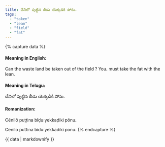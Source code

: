 ```yaml
---
title: చేనిలో పుట్టిన బీడు యెక్కడికి పోను.
tags:
  - "taken"
  - "lean"
  - "field"
  - "fat"
---
```


{% capture data %}
#### Meaning in English:
Can the waste land be taken out of the field ?
You. must take the fat with the lean.

#### Meaning in Telugu:
చేనిలో పుట్టిన బీడు యెక్కడికి పోను.

#### Romanization:
Cēnilō puṭṭina bīḍu yekkaḍiki pōnu.

Cenilo puttina bidu yekkadiki ponu.
{% endcapture %}

{{ data | markdownify }}

